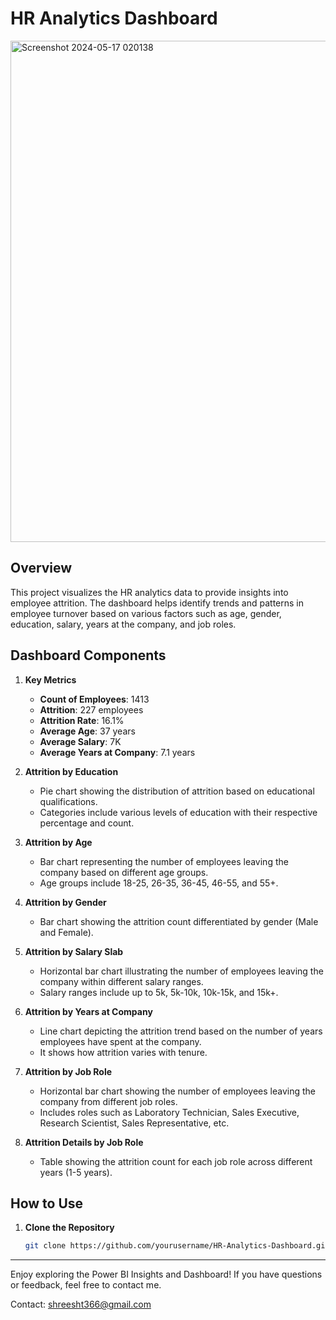 # HR Analytics Dashboard

<img width="802" alt="Screenshot 2024-05-17 020138" src="https://github.com/workwithshreesh/PowerBi-DataAnalyst-Projects/assets/117170243/edd1b78f-a173-42f3-834a-33b416d03049">

## Overview
This project visualizes the HR analytics data to provide insights into employee attrition. The dashboard helps identify trends and patterns in employee turnover based on various factors such as age, gender, education, salary, years at the company, and job roles.

## Dashboard Components

1. **Key Metrics**
   - **Count of Employees**: 1413
   - **Attrition**: 227 employees
   - **Attrition Rate**: 16.1%
   - **Average Age**: 37 years
   - **Average Salary**: 7K
   - **Average Years at Company**: 7.1 years

2. **Attrition by Education**
   - Pie chart showing the distribution of attrition based on educational qualifications.
   - Categories include various levels of education with their respective percentage and count.

3. **Attrition by Age**
   - Bar chart representing the number of employees leaving the company based on different age groups.
   - Age groups include 18-25, 26-35, 36-45, 46-55, and 55+.

4. **Attrition by Gender**
   - Bar chart showing the attrition count differentiated by gender (Male and Female).

5. **Attrition by Salary Slab**
   - Horizontal bar chart illustrating the number of employees leaving the company within different salary ranges.
   - Salary ranges include up to 5k, 5k-10k, 10k-15k, and 15k+.

6. **Attrition by Years at Company**
   - Line chart depicting the attrition trend based on the number of years employees have spent at the company.
   - It shows how attrition varies with tenure.

7. **Attrition by Job Role**
   - Horizontal bar chart showing the number of employees leaving the company from different job roles.
   - Includes roles such as Laboratory Technician, Sales Executive, Research Scientist, Sales Representative, etc.

8. **Attrition Details by Job Role**
   - Table showing the attrition count for each job role across different years (1-5 years).

## How to Use
1. **Clone the Repository**
   ```sh
   git clone https://github.com/yourusername/HR-Analytics-Dashboard.git

___

Enjoy exploring the Power BI Insights and Dashboard! If you have questions or feedback, feel free to contact me.

Contact: shreesht366@gmail.com

